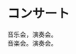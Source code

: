 # コンサート

<div class="vocab-term">
<div class="vocab-term-title">音乐会，演奏会。</div>
<div class="vocab-term-content">
音楽会。演奏会。
</div>
</div>